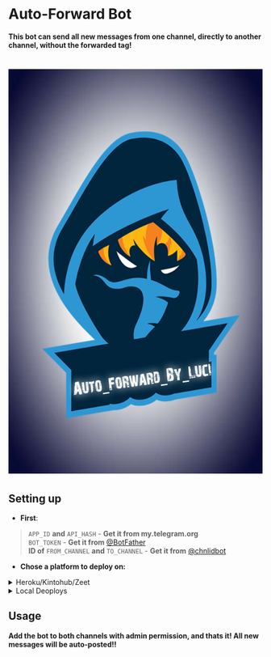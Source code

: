 # Auto-Forward Bot

**This bot can send all new messages from one channel, directly to another channel, without the forwarded tag!**

<h1>
  <a href="https://telegram.dog/YouTube_dl_by_Luci_bot"><img src="https://github.com/Lucifer-00007/AutoForward_Bot_By_Luci/blob/main/AFBL/1612350220372.png"  height="800" width="700"> 
</a>
</h1>


## Setting up 
* **First**:
> `APP_ID` **and** `API_HASH` - **Get it from my.telegram.org**   
> `BOT_TOKEN` - **Get it from** [@BotFather](https://t.me/BotFather)   
>**ID of** `FROM_CHANNEL` **and** `TO_CHANNEL` - **Get it from** [@chnlidbot](https://t.me/chnlidbot)



* **Chose a platform to deploy on:**
<details>
<summary>Heroku/Kintohub/Zeet</summary>
<br>
Add the above values to the environment vars and deploy the bot.
</details>

<details>
<summary>Local Deoploys</summary>
<br>
- Clone the repo:   <code>git clone https://github.com/Lucifer-00007/AutoForward_Bot_By_Luci</code></br>
- Make a <code>.env</code> file in the root of the repo, like <a href="https://github.com/Lucifer-00007/AutoForward_Bot_By_Luci/blob/main/AFBL/sample.env.txt">sample.env.txt</a> and fill in the values.</br>
- Use <code>python Auto_Forward_bot.py</code> to start the bot.</br>  
</details>



## Usage
**Add the bot to both channels with admin permission, and thats it!
All new messages will be auto-posted!!**

 
